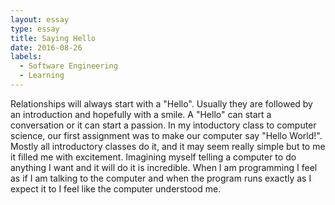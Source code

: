 ```yaml
---
layout: essay
type: essay
title: Saying Hello
date: 2016-08-26
labels:
  - Software Engineering
  - Learning
---
```


  Relationships will always start with a "Hello". Usually they are followed by an introduction and hopefully with a smile. A "Hello" can 
  start a conversation or it can start a passion. In my intoductory class to computer science, our first assignment was to make our 
  computer say "Hello World!". Mostly all introductory classes do it, and it may seem really simple but to me it filled me with 
  excitement. Imagining myself telling a computer to do anything I want and it will do it is incredible. When I am programming I feel as 
  if I am talking to the computer and when the program runs exactly as I expect it to I feel like the computer understood me. 

